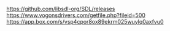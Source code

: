 https://github.com/libsdl-org/SDL/releases
https://www.vogonsdrivers.com/getfile.php?fileid=500
https://app.box.com/s/vsp4cpor8ox89ekrm025wuylq0axfvu0